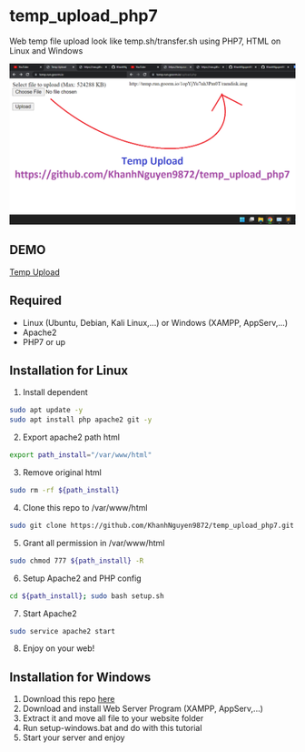 # temp_upload_php7
Web temp file upload look like temp.sh/transfer.sh using PHP7, HTML on Linux and Windows

<img alt="README" src="https://raw.githubusercontent.com/KhanhNguyen9872/temp_upload_php7/main/README.png" />

## DEMO
[Temp Upload](https://temp.run.goorm.io)

## Required
- Linux (Ubuntu, Debian, Kali Linux,...) or Windows (XAMPP, AppServ,...)
- Apache2
- PHP7 or up

## Installation for Linux
1. Install dependent
```bash
sudo apt update -y
sudo apt install php apache2 git -y
```
2. Export apache2 path html
```bash
export path_install="/var/www/html"
```
3. Remove original html
```bash
sudo rm -rf ${path_install}
```
4. Clone this repo to /var/www/html
```bash
sudo git clone https://github.com/KhanhNguyen9872/temp_upload_php7.git ${path_install}
```
5. Grant all permission in /var/www/html
```bash
sudo chmod 777 ${path_install} -R
```
6. Setup Apache2 and PHP config
```bash
cd ${path_install}; sudo bash setup.sh
```
7. Start Apache2
```bash
sudo service apache2 start
```
8. Enjoy on your web!

## Installation for Windows
1. Download this repo [here](https://github.com/KhanhNguyen9872/temp_upload_php7/archive/refs/heads/main.zip)
2. Download and install Web Server Program (XAMPP, AppServ,...)
3. Extract it and move all file to your website folder
4. Run setup-windows.bat and do with this tutorial
5. Start your server and enjoy
